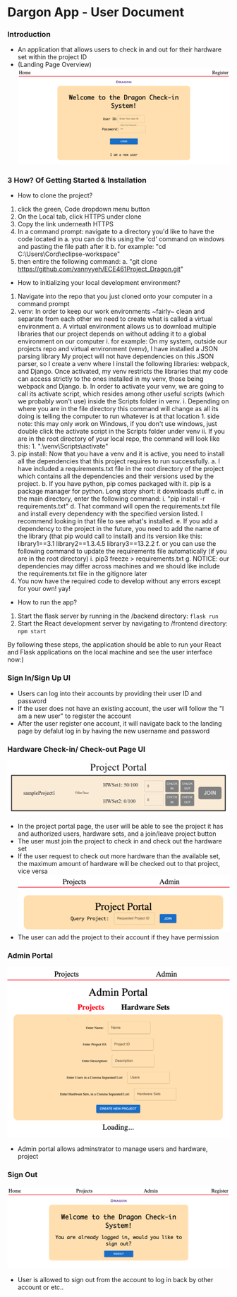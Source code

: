 # Dargon App - User Document

### Introduction
- An application that allows users to check in and out for their hardware set within the project ID
- (Landing Page Overview)
![image](./landing_screenshot.png)

### 3 How? Of Getting Started & Installation
- How to clone the project?
1. click the green, Code dropdown menu button
2. On the Local tab, click HTTPS under clone
3. Copy the link underneath HTTPS 
4. In a command prompt: navigate to a directory you'd like to have the code located in
	a. you can do this using the 'cd' command on windows and pasting the file path after it
	b. for example: "cd C:\Users\Cord\eclipse-workspace"
5. then entire the following command:
	a. "git clone https://github.com/vannyyeh/ECE461Project_Dragon.git"

- How to initializing your local development environment?
1. Navigate into the repo that you just cloned onto your computer in a command prompt
2. venv: In order to keep our work environments ~fairly~ clean and separate from each other we need to create what is called a virtual environment
	a. A virtual environment allows us to download multiple libraries that our project depends on without adding it to a global environment on our computer
		i. for example: On my system, outside our projects repo and virtual environment (venv), I have installed a JSON parsing library
			My project will not have dependencies on this JSON parser, so I create a venv where I install the following libraries: webpack, and Django. Once activated,
			my venv restricts the libraries that my code can access strictly to the ones installed in my venv, those being webpack and Django. 
	b. In order to activate your venv, we are going to call its activate script, which resides among other useful scripts (which we probably won't use) inside the Scripts folder in venv.
		i. Depending on where you are in the file directory this command will change as all its doing is telling the computer to run whatever is at that location
			1. side note: this may only work on Windows, if you don't use windows, just double click the activate script in the Scripts folder under venv
		ii. If you are in the root directory of your local repo, the command will look like this:
			1. ".\venv\Scripts\activate"
3. pip install: Now that you have a venv and it is active, you need to install all the dependencies that this project requires to run successfully.
	a. I have included a requirements.txt file in the root directory of the project which contains all the dependencies and their versions used by the project.
	b. If you have python, pip comes packaged with it. pip is a package manager for python. Long story short: it downloads stuff
	c. in the main directory, enter the following command:
		i. "pip install -r requirements.txt"
	d. That command will open the requirements.txt file and install every dependency with the specified version listed. I recommend looking in that file to see what's installed.
	e. If you add a dependency to the project in the future, you need to add the name of the library (that pip would call to install) and its version like this:
		library1==3.1
		library2==1.3.4.5
		library3==13.2.2
	f. or you can use the following command to update the requirements file automatically (if you are in the root directory)
		i. pip3 freeze > requirements.txt
	g. NOTICE: our dependencies may differ across machines and we should like include the requirements.txt file in the gitignore later
4. You now have the required code to develop without any errors except for your own! yay!

- How to run the app?
1. Start the flask server by running in the /backend directory:
`flask run`
2. Start the React development server by navigating to /frontend directory:
`npm start`

By following these steps, the application should be able to run your React and Flask applications on the local machine 
and see the user interface now:)


### Sign In/Sign Up UI
- Users can log into their accounts by providing their user ID and password
- If the user does not have an existing account, the user will follow the "I am a new user" to register the account
- After the user register one account, it will navigate back to the landing page by defalut log in by having the new username and password


### Hardware Check-in/ Check-out Page UI
![image](./project-screenshot.png)
- In the project portal page, the user will be able to see the project it has and authorized users, 
hardware sets, and a join/leave project button
- The user must join the project to check in and check out the hardware set
- If the user request to check out more hardware than the available set, the maximum amount of hardware will be checked 
out to that project, vice versa
![image](./addingproject_screenshot.png)
- The user can add the project to their account if they have permission

### Admin Portal 
![image](./admin_screenshot.png)
- Admin portal allows adminstrator to manage users and hardware, project

### Sign Out
![image](./signout_screenshot.png)
- User is allowed to sign out from the account to log in back by other account or etc..
